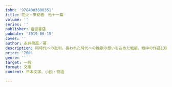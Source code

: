```yaml
---
isbn: '9784003600351'
title: 花火・来訪者　他十一篇
volume: ''
series: ''
publisher: 岩波書店
pubdate: '2019-06-15'
cover: ''
author: 永井荷風／著
description: 同時代への批判，喪われた時代への挽歌の想いを込めた戦前，戦中の作品13篇を精選した(解説=多田蔵人)．
price: '700'
genre: ''
target: 一般
format: 文庫
content: 日本文学、小説・物語

---
```

